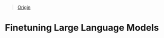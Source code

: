 > [Origin](https://magazine.sebastianraschka.com/p/finetuning-large-language-models)

# Finetuning Large Language Models
